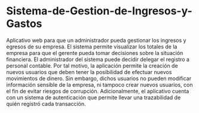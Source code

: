 # Sistema-de-Gestion-de-Ingresos-y-Gastos
Aplicativo web para que un administrador pueda gestionar los ingresos y egresos de su empresa. El sistema permite visualizar los totales de la empresa para que el gerente pueda tomar decisiones sobre la
situación financiera.
El administrador del sistema puede decidir delegar el registro a personal contable. Por tal motivo, la aplicación permite la creación de nuevos usuarios que deben tener la posibilidad de efectuar nuevos movimientos de dinero. Sin embargo, dichos usuarios no pueden 
modificar información sensible de la empresa, ni tampoco crear nuevos usuarios, con el fin de evitar riesgos de corrupción.
Adicionalmente, el aplicativo cuenta con un sistema de autenticación que permite llevar una trazabilidad de quién registró cada transacción. 
